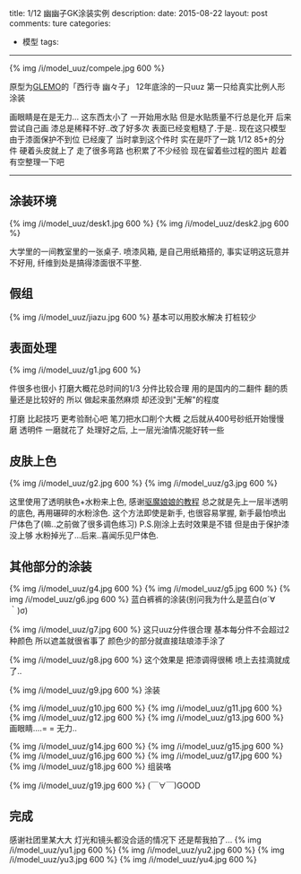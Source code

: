 title: 1/12 幽幽子GK涂装实例
description: 
date: 2015-08-22
layout: post
comments: ture
categories:
- 模型
tags: 
---

{% img /i/model_uuz/compele.jpg 600 %}

原型为[GLEMO](http://glemo.blog.fc2.com/)的「西行寺 幽々子」
12年底涂的一只uuz 第一只给真实比例人形涂装

<!--more-->

画眼睛是在是无力...
这东西太小了 一开始用水贴 但是水贴质量不行总是化开
后来尝试自己画 漆总是稀释不好..改了好多次 表面已经变粗糙了.于是..
现在这只模型由于漆面保护不到位 已经废了
当时拿到这个件时 实在是吓了一跳 1/12 85+的分件
硬着头皮就上了 走了很多弯路 也积累了不少经验
现在留着些过程的图片 趁着有空整理一下吧

---

## 涂装环境
{% img /i/model_uuz/desk1.jpg 600 %}
{% img /i/model_uuz/desk2.jpg 600 %}

大学里的一间教室里的一张桌子.
喷漆风箱, 是自己用纸箱搭的, 事实证明这玩意并不好用, 纤维到处是搞得漆面很不平整.


## 假组

{% img /i/model_uuz/jiazu.jpg 600 %}
基本可以用胶水解决 打桩较少
## 表面处理

{% img /i/model_uuz/g1.jpg 600 %}

件很多也很小 打磨大概花总时间的1/3
分件比较合理 用的是国内的二翻件 翻的质量还是比较好的
所以 做起来虽然麻烦 却还没到"无解"的程度

打磨 比起技巧 更考验耐心吧
笔刀把水口削个大概 之后就从400号砂纸开始慢慢磨
透明件 一磨就花了 处理好之后, 上一层光油情况能好转一些


## 皮肤上色

{% img /i/model_uuz/g2.jpg 600 %}
{% img /i/model_uuz/g3.jpg 600 %}


这里使用了透明肤色+水粉来上色, 感谢[驱魔娘娘的教程](http://blog.sina.com.cn/s/blog_533ff0b20100uwck.html)
总之就是先上一层半透明的底色, 再用碾碎的水粉涂色.
这个方法即使是新手, 也很容易掌握, 新手最怕喷出尸体色了(嘛..之前做了很多调色练习)
P.S.刚涂上去时效果是不错 但是由于保护漆没上够 水粉掉光了...后来..喜闻乐见尸体色.

## 其他部分的涂装

{% img /i/model_uuz/g4.jpg 600 %}
{% img /i/model_uuz/g5.jpg 600 %}
{% img /i/model_uuz/g6.jpg 600 %}
蓝白裤裤的涂装(别问我为什么是蓝白(σ´∀｀)σ)

{% img /i/model_uuz/g7.jpg 600 %}
这只uuz分件很合理 基本每分件不会超过2种颜色
所以遮盖就很省事了 颜色少的部分就直接珐琅漆手涂了

{% img /i/model_uuz/g8.jpg 600 %}
这个效果是 把漆调得很稀 喷上去挂滴就成了..

{% img /i/model_uuz/g9.jpg 600 %}
涂装

{% img /i/model_uuz/g10.jpg 600 %}
{% img /i/model_uuz/g11.jpg 600 %}
{% img /i/model_uuz/g12.jpg 600 %}
{% img /i/model_uuz/g13.jpg 600 %}
画眼睛....= = 无力..

{% img /i/model_uuz/g14.jpg 600 %}
{% img /i/model_uuz/g15.jpg 600 %}
{% img /i/model_uuz/g16.jpg 600 %}
{% img /i/model_uuz/g17.jpg 600 %}
{% img /i/model_uuz/g18.jpg 600 %}
组装咯

{% img /i/model_uuz/g19.jpg 600 %}
(￣∀￣)GOOD

## 完成
感谢社团里某大大 灯光和镜头都没合适的情况下 还是帮我拍了...
{% img /i/model_uuz/yu1.jpg 600 %}
{% img /i/model_uuz/yu2.jpg 600 %}
{% img /i/model_uuz/yu3.jpg 600 %}
{% img /i/model_uuz/yu4.jpg 600 %}
